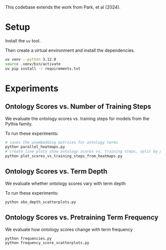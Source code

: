 This codebase extends the work from Park, et al (2024).

# Setup

Install the `uv` tool.

Then create a virtual environment and install the dependencies.

```bash
uv venv --python 3.12.0
source .venv/bin/activate
uv pip install -r requirements.txt
```

# Experiments

## Ontology Scores vs. Number of Training Steps
We evaluate the ontology scores vs. training steps for models from the Pythia family.

To run these experiments:

```bash
# saves the unembedding matrices for ontology terms
python parallel_heatmaps.py
# create line plots show ontology scores vs. training steps, split by model size
python plot_scores_vs_training_steps_from_heatmaps.py
```

## Ontology Scores vs. Term Depth
We evaluate whether ontology scores vary with term depth

To run these experiments:

```bash
python obo_depth_scatterplots.py
```

## Ontology Scores vs. Pretraining Term Frequency

We evaluate how ontology scores change with term frequency

```bash
python frequencies.py
python frequency_score_scatterplots.py
```

